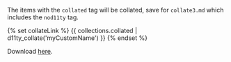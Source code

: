 The items with the `collated` tag will be collated, save for `collate3.md` which includes the `nod11ty` tag.

{% set collateLink %}
    {{ collections.collated | d11ty_collate('myCustomName') }}
{% endset %}

Download <a href="{{ collateLink }}" target="_blank">here</a>.